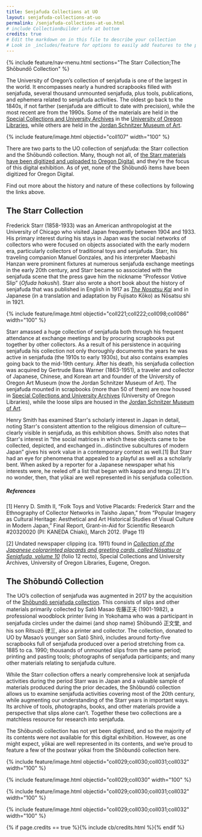 ```yaml
---
title: Senjafuda Collections at UO
layout: senjafuda-collections-at-uo
permalink: /senjafuda-collections-at-uo.html
# include CollectionBuilder info at bottom
credits: true
# Edit the markdown on in this file to describe your collection
# Look in _includes/feature for options to easily add features to the page
---
```


{% include feature/nav-menu.html sections="The Starr Collection;The Shōbundō Collection" %}

The University of Oregon’s collection of senjafuda is one of the largest in the world. It encompasses nearly a hundred scrapbooks filled with senjafuda, several thousand unmounted senjafuda, plus tools, publications, and ephemera related to senjafuda activities. The oldest go back to the 1840s, if not farther (senjafuda are difficult to date with precision), while the most recent are from the 1990s. Some of the materials are held in the [Special Collections and University Archives](https://library.uoregon.edu/special-collections) in the [University of Oregon Libraries](https://library.uoregon.edu/), while others are held in the [Jordan Schnitzer Museum of Art](https://jsma.uoregon.edu/).

{% include feature/image.html objectid="coll107" width="100" %}

There are two parts to the UO collection of senjafuda: the Starr collection and the Shōbundō collection. Many, though not all, of [the Starr materials have been digitized and uploaded to Oregon Digital](https://oregondigital.org/sets/gb-warner-nosatsu), and they're the focus of this digital exhibition. As of yet, none of the Shōbundō items have been digitized for Oregon Digital.

Find out more about the history and nature of these collections by following the links above.

## The Starr Collection
Frederick Starr (1858-1933) was an American anthropologist at the University of Chicago who visited Japan frequently between 1904 and 1933. His primary interest during his stays in Japan was the social networks of collectors who were focused on objects associated with the early modern era, particularly collectors of traditional toys and senjafuda. Starr, his traveling companion Manuel Gonzales, and his interpreter Maebashi Hanzan were prominent fixtures at numerous senjafuda exchange meetings in the early 20th century, and Starr became so associated with the senjafuda scene that the press gave him the nickname “Professor Votive Slip” (*Ofuda hakushi*). Starr also wrote a short book about the history of senjafuda that was published in English in 1917 as [*The Nosatsu Kai*](https://catalog.hathitrust.org/Record/000408900) and in Japanese (in a translation and adaptation by Fujisato Kōko) as Nōsatsu shi in 1921.

{% include feature/image.html objectid="coll221;coll222;coll098;coll086" width="100" %}

Starr amassed a huge collection of senjafuda both through his frequent attendance at exchange meetings and by procuring scrapbooks put together by other collectors. As a result of his persistence in acquiring senjafuda his collection not only thoroughly documents the years he was active in senjafuda (the 1910s to early 1930s), but also contains examples going back to the mid-19th century. After his death, his senjafuda collection was acquired by Gertrude Bass Warner (1863-1951), a traveler and collector of Japanese, Chinese, and Korean art and founder of the University of Oregon Art Museum (now the Jordan Schnitzer Museum of Art). The senjafuda mounted in scrapbooks (more than 50 of them) are now housed in [Special Collections and University Archives](https://library.uoregon.edu/special-collections) (University of Oregon Libraries), while the loose slips are housed in the [Jordan Schnitzer Museum of Art](https://jsma.uoregon.edu/).

Henry Smith has examined Starr's scholarly interest in Japan in detail, noting Starr's consistent attention to the religious dimension of culture—clearly visible in senjafuda, as this exhibition shows. Smith also notes that Starr's interest in “the social matrices in which these objects came to be collected, depicted, and exchanged in…distinctive subcultures of modern Japan” gives his work value in a contemporary context as well.[1] But Starr had an eye for phenomena that appealed to a playful as well as a scholarly bent. When asked by a reporter for a Japanese newspaper what his interests were, he reeled off a list that began with kappa and tengu.[2] It's no wonder, then, that yōkai are well represented in his senjafuda collection.

##### References
[1] Henry D. Smith II, “Folk Toys and Votive Placards: Frederick Starr and the Ethnography of Collector Networks in Taisho Japan,” from “Popular Imagery as Cultural Heritage: Aesthetical and Art Historical Studies of Visual Culture in Modern Japan,” Final Report, Grant-in-Aid for Scientific Research #20320020 (PI: KANEDA Chiaki), March 2012. (Page 11)

[2] Undated newspaper clipping (ca. 1911) found in [*Collection of the Japanese colorprinted placards and greeting cards, called Nōsatsu or Senjafuda, volume 10*](https://oregondigital.org/catalog/oregondigital:df72cb72h) (folio 12 recto), Special Collections and University Archives, University of Oregon Libraries, Eugene, Oregon.

## The Shōbundō Collection
The UO’s collection of senjafuda was augmented in 2017 by the acquisition of the [Shōbundō senjafuda collection](http://archiveswest.orbiscascade.org/ark:/80444/xv85363/op=fstyle.aspx?t=k&q=shobundo). This consists of slips and other materials primarily collected by Satō Masao 佐藤正夫 (1901-1982), a professional woodblock printer living in Yokohama who was a participant in senjafuda circles under the daimei (and shop name) Shōbundō 正文堂, and his son Ritsuzō 律三, also a printer and collector. The collection, donated to UO by Masao’s younger son Satō Shirō, includes around forty-five scrapbooks full of senjafuda produced over a period stretching from ca. 1885 to ca. 1990; thousands of unmounted slips from the same period; printing and pasting tools; photographs of senjafuda participants; and many other materials relating to senjafuda culture.

While the Starr collection offers a nearly comprehensive look at senjafuda activities during the period Starr was in Japan and a valuable sample of materials produced during the prior decades, the Shōbundō collection allows us to examine senjafuda activities covering most of the 20th century, while augmenting our understanding of the Starr years in important ways. Its archive of tools, photographs, books, and other materials provide a perspective that slips alone can’t. Together these two collections are a matchless resource for research into senjafuda.

The Shōbundō collection has not yet been digitized, and so the majority of its contents were not available for this digital exhibition. However, as one might expect, yōkai are well represented in its contents, and we’re proud to feature a few of the postwar yōkai from the Shōbundō collection here.

{% include feature/image.html objectid="coll029;coll030;coll031;coll032" width="100" %}

{% include feature/image.html objectid="coll029;coll030" width="100" %}

{% include feature/image.html objectid="coll029;coll030;coll031;coll032" width="100" %}

{% include feature/image.html objectid="coll029;coll030;coll031;coll032" width="100" %}

{% if page.credits == true %}{% include cb/credits.html %}{% endif %}

